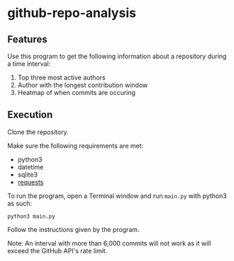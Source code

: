 # github-repo-analysis

## Features

Use this program to get the following information about a repository during a time interval:
1. Top three most active authors
2. Author with the longest contribution window
3. Heatmap of when commits are occuring

## Execution

Clone the repository.

Make sure the following requirements are met:
* python3 
* datetime
* sqlite3
* [requests](https://pypi.org/project/requests/)

To run the program, open a Terminal window and run `main.py` with python3 as such:

```
python3 main.py
```
 
Follow the instructions given by the program.

Note: An interval with more than 6,000 commits will not work as it will exceed the GitHub API's rate limit.
